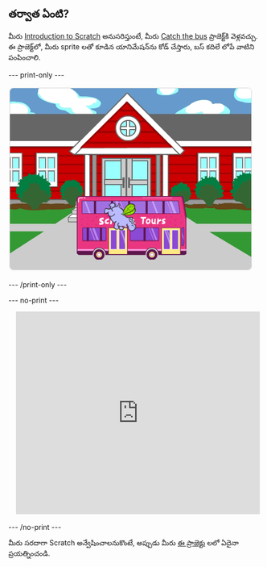 ## తర్వాత ఏంటి?

మీరు [Introduction to Scratch](https://projects.raspberrypi.org/en/pathways/scratch-intro) అనుసరిస్తుంటే, మీరు [Catch the bus](https://projects.raspberrypi.org/en/projects/catch-the-bus) ప్రాజెక్ట్‌కి వెళ్లవచ్చు. ఈ ప్రాజెక్ట్‌లో, మీరు sprite లతో కూడిన యానిమేషన్‌ను కోడ్ చేస్తారు, బస్‌ కదిలే లోపే వాటిని పంపించాలి.

--- print-only ---

!['Catch the bus' ప్రాజెక్ట్.](images/scratch-tour-bus.png)

--- /print-only ---

--- no-print ---

<div class="scratch-preview" style="margin-left: 15px;">
  <iframe allowtransparency="true" width="485" height="402" src="https://scratch.mit.edu/projects/embed/724160134/?autostart=false" frameborder="0"></iframe>
</div>

--- /no-print ---

మీరు సరదాగా Scratch అన్వేషించాలనుకొంటే, అప్పుడు మీరు [ఈ ప్రాజెక్టు](https://projects.raspberrypi.org/en/projects?software%5B%5D=scratch&curriculum%5B%5D=%201) లలో ఏదైనా ప్రయత్నించండి.
